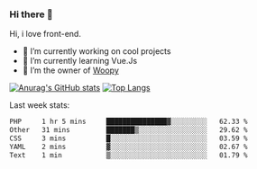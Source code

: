 ### Hi there 👋

<!--
**Alexis-Elaxis/Alexis-Elaxis** is a ✨ _special_ ✨ repository because its `README.md` (this file) appears on your GitHub profile.-->

Hi, i love front-end.

- 🔭 I’m currently working on cool projects
- 🌱 I’m currently learning Vue.Js
- 👯 I’m the owner of [Woopy](https://github.com/Alexis-Elaxis/Woopy)
<!-- - 🤔 I’m looking for help with ...
- 💬 Ask me about ...
- 📫 How to reach me: ...
- 😄 Pronouns: ...
- ⚡ Fun fact: I have a Youtube Channel (AlexSki)-->

[![Anurag's GitHub stats](https://github-readme-stats.vercel.app/api?username=Alexis-Elaxis&theme=tokyonight&count_private=true&show_icons=true)](https://github.com/anuraghazra/github-readme-stats)
[![Top Langs](https://github-readme-stats.vercel.app/api/top-langs/?username=Alexis-Elaxis&layout=compact&theme=tokyonight&count_private=true&show_icons=true)](https://github.com/anuraghazra/github-readme-stats)

Last week stats:
<!--START_SECTION:waka-->

```txt
PHP     1 hr 5 mins     ███████████████▓░░░░░░░░░   62.33 %
Other   31 mins         ███████▒░░░░░░░░░░░░░░░░░   29.62 %
CSS     3 mins          █░░░░░░░░░░░░░░░░░░░░░░░░   03.59 %
YAML    2 mins          ▓░░░░░░░░░░░░░░░░░░░░░░░░   02.67 %
Text    1 min           ▒░░░░░░░░░░░░░░░░░░░░░░░░   01.79 %
```

<!--END_SECTION:waka-->

